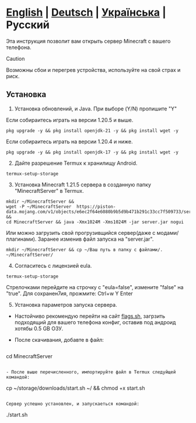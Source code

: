# **[English](./README.md)** | **[Deutsch](./README_DE.md)** | **[Українська](./README_UA.md)** | **Русский**

Эта инструкция позволит вам открыть сервер Minecraft с вашего телефона.

> [!CAUTION]
> Возможны сбои и перегрев устройства, используйте на свой страх и риск.

## Установка

1. Установка обновлений, и Java. При выборе (Y/N) пропишите "Y"

Если собираитесь играть на версии 1.20.5 и выше.
 ```
 pkg upgrade -y && pkg install openjdk-21 -y && pkg install wget -y
 ```
Если собираитесь играть на версии 1.20.4 и ниже.
  ```
 pkg upgrade -y && pkg install openjdk-17 -y && pkg install wget -y
 ```

2. Дайте разрешение Termux к хранилищу Android.
  ```
 termux-setup-storage
 ```

3. Установка Minecraft 1.21.5 сервера в созданную папку "MinecraftServer" в Termux.
 ```
 mkdir ~/MinecraftServer &&
wget -P ~/MinecraftServer  https://piston-data.mojang.com/v1/objects/e6ec2f64e6080b9b5d9b471b291c33cc7f509733/server.jar &&
cd MinecraftServer && java -Xmx1024M -Xms1024M -jar server.jar nogui
 ```
Или можно загрузить свой прогрузивщийся сервер(даже с модами/плагинами).
Заранее изменив файл запуска на "server.jar".
  ```
 mkdir ~/MinecraftServer && cp ~/Ваш путь в папку с файлами/. ~/MinecraftServer/
 ```

4. Согласитесь с лицензией eula.
  ```
 termux-setup-storage
 ```
Стрелочками перейдите на строчку с "eula=false", измените "false" на "true".
Для сохранен7ия, прожмите:
Ctrl+w
Y
Enter

5. Установка параметров запуска сервера.
- Настойчиво рекомендую перейти на сайт [flags.sh](https://flags.sh/), загрзить подходящий для вашего телефона конфиг, оставив под андроид хотябы 0.5 GB ОЗУ.

- После скачивания, добавте в файл:
  ```
 cd MinecraftServer
 ```

- После выше перечисленного, импортируйте файл в Termux следуйщей командой:
  ```
 cp ~/storage/downloads/start.sh ~/ && chmod +x start.sh
 ```

Сервер успешно установлен, и запускаеться командой:
  ```
 ./start.sh
 ```
